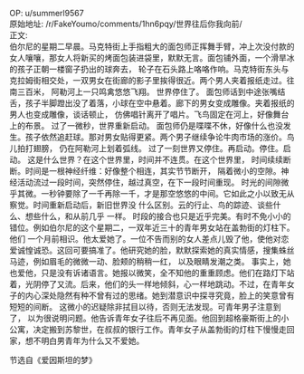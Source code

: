 
OP: u/summerl9567  
原始地址: /r/FakeYoumo/comments/1hn6pqy/世界往后你我向前/  
正文:  
伯尔尼的星期二早晨。马克特街上手指粗大的面包师正挥舞手臂，冲上次没付款的女人嚷嚷，那女人将新买的烤面包装进袋里，默默无言。面包铺外面，一个滑旱冰的孩子正朝一楼窗子扔出的球奔去， 轮子在石头路上咯咯作响。马克特街东头与克拉姆街相交处，一双男女在街廊的影子里挨得很近。两个男人夹着报纸走过。往南三百米， 阿勒河上一只鸣禽悠悠飞翔。 世界停住了。 面包师话到中途张嘴结舌，孩子半脚蹬出没了着落，小球在空中悬着。廊下的男女变成雕像。夹着报纸的男人也变成雕像，谈话顿止， 仿佛唱针离开了唱片。飞鸟固定在河上，好像舞台上的布景。 过了一微秒，世界重新启动。 面包师仍是喋喋不休，好像什么也没发生。孩子依然追赶球。那对男女贴得更紧。两个男子继续争论牛肉市场的涨价。鸟儿拍打翅膀， 仍在阿勒河上划着弧线。 过了一刻世界又停住。再启动。停住。启动。 这是什么世界？在这个世界里，时间并不连贯。在这个世界里， 时间续续断断。时间是一根神经纤维：好像整个相连，其实节节断开， 隔着微小的空隙。神经活动流过一段时间，突然停住，越过真空，在下一段时间重现。 时光的间隙微乎其微。一秒钟要除了一千再除一千，才是那空悠悠的中间。它如此之小以致无从察觉。时间重新启动后，新旧世界没 什么区别。云的行止、鸟的踪迹、谈些什么、想些什么，和从前几乎 一样。 时段的接合也只是近乎完美。有时不免小小的错位。例如伯尔尼的这个星期二，一双年近三十的青年男女站在盖勃街的灯柱下。他们 一个月前相识。他太爱她了。一位不告而别的女人差点儿毁了他，使他对恋爱诚惶诚恐。这回可要搞准了。他研究她的脸，默默探索她的真实情感，搜集蛛丝马迹，例如眉毛的微微一动、脸颊的稍稍一红， 以及眼睛发潮之类。 事实上，她也爱他，只是没有诉诸语言。她报以微笑，全不知他的重重顾虑。他们在路灯下站着，光阴停了又流。后来，他们的头一样地倾斜，心一样地跳动。不过，在青年女子的内心深处隐然有种不曾有过的思绪。她到潜意识中探寻究竟，脸上的笑意曾有短短的间断。 这微小的迟疑除非拭目以待，否则无法发现。可青年男子注意到了， 以为很说明问题。他告诉青年女子往后不再见面。他回到超格豪斯街上的小公寓，决定搬到苏黎世，在叔叔的银行工作。青年女子从盖勃街的灯柱下慢慢走回家，想不明白男青年为什么又不爱她。

节选自《爱因斯坦的梦》
